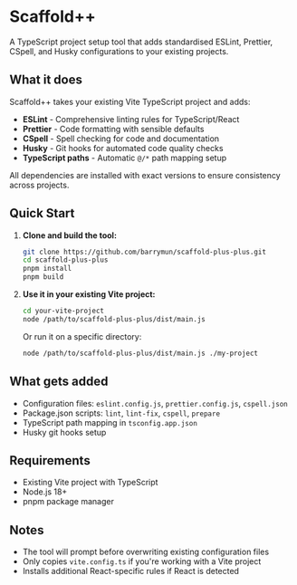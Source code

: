 # Scaffold++

A TypeScript project setup tool that adds standardised ESLint, Prettier, CSpell, and Husky configurations to your existing projects.

## What it does

Scaffold++ takes your existing Vite TypeScript project and adds:

- **ESLint** - Comprehensive linting rules for TypeScript/React
- **Prettier** - Code formatting with sensible defaults
- **CSpell** - Spell checking for code and documentation
- **Husky** - Git hooks for automated code quality checks
- **TypeScript paths** - Automatic `@/*` path mapping setup

All dependencies are installed with exact versions to ensure consistency across projects.

## Quick Start

1. **Clone and build the tool:**
   ```bash
   git clone https://github.com/barrymun/scaffold-plus-plus.git
   cd scaffold-plus-plus
   pnpm install
   pnpm build
   ```

2. **Use it in your existing Vite project:**
   ```bash
   cd your-vite-project
   node /path/to/scaffold-plus-plus/dist/main.js
   ```

   Or run it on a specific directory:
   ```bash
   node /path/to/scaffold-plus-plus/dist/main.js ./my-project
   ```

## What gets added

- Configuration files: `eslint.config.js`, `prettier.config.js`, `cspell.json`
- Package.json scripts: `lint`, `lint-fix`, `cspell`, `prepare`
- TypeScript path mapping in `tsconfig.app.json`
- Husky git hooks setup

## Requirements

- Existing Vite project with TypeScript
- Node.js 18+
- pnpm package manager

## Notes

- The tool will prompt before overwriting existing configuration files
- Only copies `vite.config.ts` if you're working with a Vite project
- Installs additional React-specific rules if React is detected
